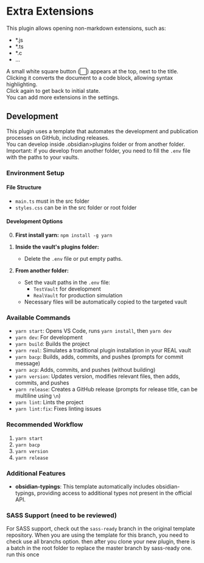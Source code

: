 # Extra Extensions

This plugin allows opening non-markdown extensions, such as:
- *.js
- *.ts
- *.c
- ...

A small white square button (⬜) appears at the top, next to the title.
Clicking it converts the document to a code block, allowing syntax highlighting.   
Click again to get back to initial state.    
You can add more extensions in the settings.

## Development

This plugin uses a template that automates the development and publication processes on GitHub, including releases.  
You can develop inside .obsidian>plugins folder or from another folder.  
Important: if you develop from another folder, you need to fill the `.env` file with the paths to your vaults.

### Environment Setup

#### File Structure

- `main.ts` must in the src folder
- `styles.css` can be in the src folder or root folder

#### Development Options

0. **First install yarn:** `npm install -g yarn`

1. **Inside the vault's plugins folder:**
   - Delete the `.env` file or put empty paths.

2. **From another folder:**
   - Set the vault paths in the `.env` file:
     - `TestVault` for development
     - `RealVault` for production simulation
   - Necessary files will be automatically copied to the targeted vault

### Available Commands

- `yarn start`: Opens VS Code, runs `yarn install`, then `yarn dev`
- `yarn dev`: For development
- `yarn build`: Builds the project
- `yarn real`: Simulates a traditional plugin installation in your REAL vault
- `yarn bacp`: Builds, adds, commits, and pushes (prompts for commit message)
- `yarn acp`: Adds, commits, and pushes (without building)
- `yarn version`: Updates version, modifies relevant files, then adds, commits, and pushes
- `yarn release`: Creates a GitHub release (prompts for release title, can be multiline using `\n`)
- `yarn lint`: Lints the project
- `yarn lint:fix`: Fixes linting issues

### Recommended Workflow

1. `yarn start`
2. `yarn bacp`
3. `yarn version`
4. `yarn release`

### Additional Features

- **obsidian-typings**: This template automatically includes obsidian-typings, providing access to additional types not present in the official API.

### SASS Support (need to be reviewed)

For SASS support, check out the `sass-ready` branch in the original template repository. 
When you are using the template for this branch, you need to check use all branchs option. then after you clone your new plugin, there is a batch in the root folder to replace the master branch by sass-ready one. run this once